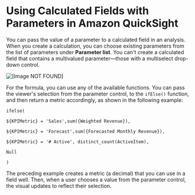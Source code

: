 # Using Calculated Fields with Parameters in Amazon QuickSight<a name="parameters-calculated-fields"></a>

You can pass the value of a parameter to a calculated field in an analysis\. When you create a calculation, you can choose existing parameters from the list of parameters under **Parameter list**\. You can't create a calculated field that contains a multivalued parameter—those with a multiselect drop\-down control\.

![\[Image NOT FOUND\]](http://docs.aws.amazon.com/quicksight/latest/user/images/add-calc-field3.png)

For the formula, you can use any of the available functions\. You can pass the viewer's selection from the parameter control, to the `ifElse()` function, and then return a metric accordingly, as shown in the following example: 

```
ifelse(

${KPIMetric} = 'Sales',sum({Weighted Revenue}),

${KPIMetric} = 'Forecast',sum({Forecasted Monthly Revenue}),

${KPIMetric} = '# Active', distinct_count(ActiveItem),

Null

)
```

The preceding example creates a metric \(a decimal\) that you can use in a field well\. Then, when a user chooses a value from the parameter control, the visual updates to reflect their selection\.
